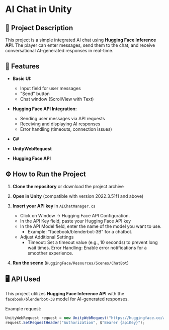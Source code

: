 # AI Chat in Unity  

## 📌 Project Description  
This project is a simple  integrated AI chat using **Hugging Face Inference API**. The player can enter messages, send them to the chat, and receive conversational AI-generated responses in real-time.  

## 🚀 Features  
- **Basic UI:**  
  - Input field for user messages  
  - "Send" button  
  - Chat window (ScrollView with Text)  
- **Hugging Face API Integration:**  
  - Sending user messages via API requests  
  - Receiving and displaying AI responses  
  - Error handling (timeouts, connection issues)  


- **C#**  
- **UnityWebRequest** 
- **Hugging Face API**   

## ⚙️ How to Run the Project  
1. **Clone the repository** or download the project archive  
2. **Open in Unity** (compatible with version 2022.3.51f1 and above)  
3. **Insert your API key** in `AIChatManager.cs`
   - Click on Window → Hugging Face API Configuration.
   - In the API Key field, paste your Hugging Face API key
   - In the API Model field, enter the name of the model you want to use.
       - Example: "facebook/blenderbot-3B" for a chatbot.
   - Adjust Additional Settings
       - Timeout: Set a timeout value (e.g., 10 seconds) to prevent long wait times.
   Error Handling: Enable error notifications for a smoother experience.


5. **Run the scene** (`HuggingFace/Resources/Scenes/ChatBot`)  

## 🖥️ API Used  
This project utilizes **Hugging Face Inference API** with the `facebook/blenderbot-3B` model for AI-generated responses.  

Example request:  
```csharp
UnityWebRequest request = new UnityWebRequest("https://huggingface.co/api/whoami-v2", "GET");
request.SetRequestHeader("Authorization", $"Bearer {apiKey}");
